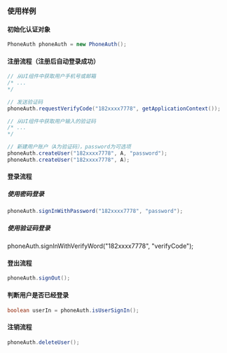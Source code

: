 ### 使用样例
#### 初始化认证对象
```java
PhoneAuth phoneAuth = new PhoneAuth();
```
#### 注册流程（注册后自动登录成功）
```java
// 从UI组件中获取用户手机号或邮箱
/* ...
*/

// 发送验证码
phoneAuth.requestVerifyCode("182xxxx7778", getApplicationContext());

// 从UI组件中获取用户输入的验证码
/* ...
*/

// 新建用户账户（A为验证码），password为可选项
phoneAuth.createUser("182xxxx7778", A, "password");
phoneAuth.createUser("182xxxx7778", A);
```

#### 登录流程
##### 使用密码登录
```java
phoneAuth.signInWithPassword("182xxxx7778", "password");
```
##### 使用验证码登录
phoneAuth.signInWithVerifyWord("182xxxx7778", "verifyCode");

#### 登出流程
```java
phoneAuth.signOut();
```

#### 判断用户是否已经登录
```java
boolean userIn = phoneAuth.isUserSignIn();
```

#### 注销流程
```java
phoneAuth.deleteUser();
```